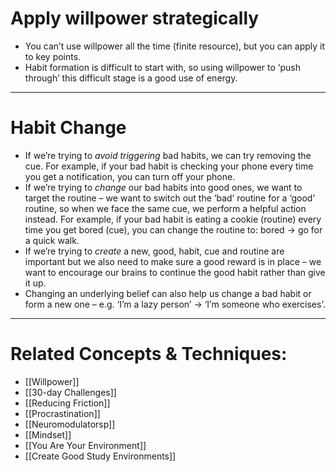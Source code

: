 # Apply willpower strategically

-   You can’t use willpower all the time (finite resource), but you can apply it to key points.
-   Habit formation is difficult to start with, so using willpower to ‘push through’ this difficult stage is a good use of energy.

---

# Habit Change

-   If we’re trying to _avoid triggering_ bad habits, we can try removing the cue. For example, if your bad habit is checking your phone every time you get a notification, you can turn off your phone.
-   If we’re trying to _change_ our bad habits into good ones, we want to target the routine – we want to switch out the ‘bad’ routine for a ‘good’ routine, so when we face the same cue, we perform a helpful action instead. For example, if your bad habit is eating a cookie (routine) every time you get bored (cue), you can change the routine to: bored -> go for a quick walk.
-   If we’re trying to _create_ a new, good, habit, cue and routine are important but we also need to make sure a good reward is in place – we want to encourage our brains to continue the good habit rather than give it up.
-   Changing an underlying belief can also help us change a bad habit or form a new one – e.g. ‘I’m a lazy person’ -> ‘I’m someone who exercises’.

---

# Related Concepts & Techniques:

-   [[Willpower]]
-   [[30-day Challenges]]
-   [[Reducing Friction]]
-   [[Procrastination]]
-   [[Neuromodulatorsp]]
-   [[Mindset]]
-   [[You Are Your Environment]]
-   [[Create Good Study Environments]]